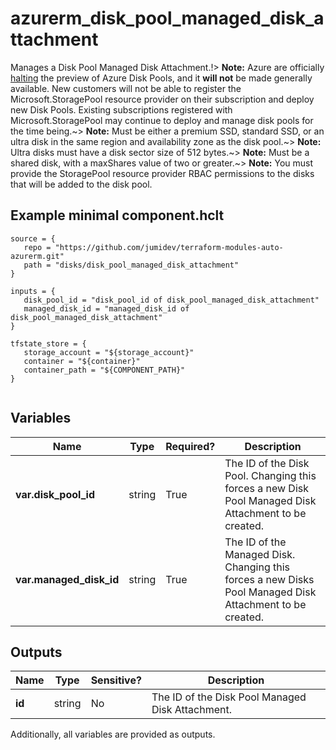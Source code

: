 # azurerm_disk_pool_managed_disk_attachment

Manages a Disk Pool Managed Disk Attachment.!> **Note:** Azure are officially [halting](https://learn.microsoft.com/en-us/azure/azure-vmware/attach-disk-pools-to-azure-vmware-solution-hosts?tabs=azure-cli) the preview of Azure Disk Pools, and it **will not** be made generally available. New customers will not be able to register the Microsoft.StoragePool resource provider on their subscription and deploy new Disk Pools. Existing subscriptions registered with Microsoft.StoragePool may continue to deploy and manage disk pools for the time being.~> **Note:** Must be either a premium SSD, standard SSD, or an ultra disk in the same region and availability zone as the disk pool.~> **Note:** Ultra disks must have a disk sector size of 512 bytes.~> **Note:** Must be a shared disk, with a maxShares value of two or greater.~> **Note:** You must provide the StoragePool resource provider RBAC permissions to the disks that will be added to the disk pool.

## Example minimal component.hclt

```hcl
source = {
   repo = "https://github.com/jumidev/terraform-modules-auto-azurerm.git" 
   path = "disks/disk_pool_managed_disk_attachment" 
}

inputs = {
   disk_pool_id = "disk_pool_id of disk_pool_managed_disk_attachment" 
   managed_disk_id = "managed_disk_id of disk_pool_managed_disk_attachment" 
}

tfstate_store = {
   storage_account = "${storage_account}" 
   container = "${container}" 
   container_path = "${COMPONENT_PATH}" 
}


```

## Variables

| Name | Type | Required? |  Description |
| ---- | ---- | --------- |  ----------- |
| **var.disk_pool_id** | string | True | The ID of the Disk Pool. Changing this forces a new Disk Pool Managed Disk Attachment to be created. | 
| **var.managed_disk_id** | string | True | The ID of the Managed Disk. Changing this forces a new Disks Pool Managed Disk Attachment to be created. | 



## Outputs

| Name | Type | Sensitive? | Description |
| ---- | ---- | --------- | --------- |
| **id** | string | No  | The ID of the Disk Pool Managed Disk Attachment. | 

Additionally, all variables are provided as outputs.
